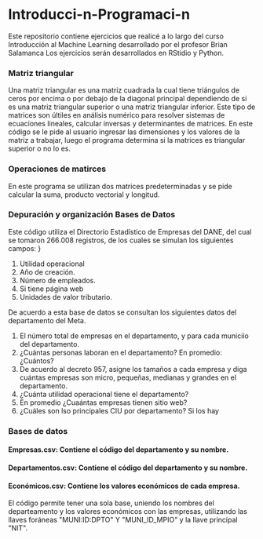 # Introducci-n-Programaci-n
Este repositorio contiene ejercicios que realicé a lo largo del curso Introducción al Machine Learning desarrollado por el profesor Brian Salamanca 
Los ejercicios serán desarrollados en RStidio y Python. 

### Matriz triangular
Una matriz triangular es una matriz cuadrada la cual tiene triángulos de ceros por encima o por debajo de la diagonal principal dependiendo de si es una matriz triangular superior o una matriz triangular inferior. Este tipo de matrices son últiles en análisis numérico para resolver sistemas de ecuaciones lineales, calcular inversas y determinantes de matrices.
En este código se le pide al usuario ingresar las dimensiones y los valores de la matriz a trabajar, luego el programa determina si la matrices es triangular superior o no lo es. 

### Operaciones de matirces
En este programa se utilizan dos matrices predeterminadas y se pide calcular la suma, producto vectorial y longitud. 

### Depuración y organización Bases de Datos 
Este código utiliza el Directorio Estadístico de Empresas del DANE, del cual se tomaron 266.008 registros, de los cuales se simulan los siguientes campos: }
1. Utilidad operacional
2. Año de creación. 
3. Número de empleados. 
4. Si tiene página web
5. Unidades de valor tributario. 

De acuerdo a esta base de datos se consultan los siguientes datos del departamento del Meta. 
1. El número total de empresas en el departamento, y para cada municiío del departamento. 
2. ¿Cuántas personas laboran en el departamento? En promedio: ¿Cuántos?
3. De acuerdo al decreto 957, asigne los tamaños a cada empresa y diga cuántas empresas son micro, pequeñas, medianas y grandes en el departamento. 
4. ¿Cuánta utilidad operacional tiene el departamento?
5. En promedio ¿Cuaántas empresas tienen sitio web?
6. ¿Cuáles son lso principales CIU por departamento? Si los hay

### Bases de datos
#### Empresas.csv: Contiene el código del departamento y su nombre. 
#### Departamentos.csv: Contiene el código del departamento y su nombre.
#### Económicos.csv: Contiene los valores económicos de cada empresa. 

El código permite tener una sola base, uniendo los nombres del departeamento y los valores económicos con las empresas, utilizando las llaves foráneas "MUNI:ID:DPTO" Y "MUNI_ID_MPIO" y la llave principal "NIT". 








